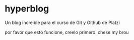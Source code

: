 # hyperblog

Un blog increible para el curso de Git y Github de Platzi

por favor que esto funcione, creelo primero.
chese my brou

